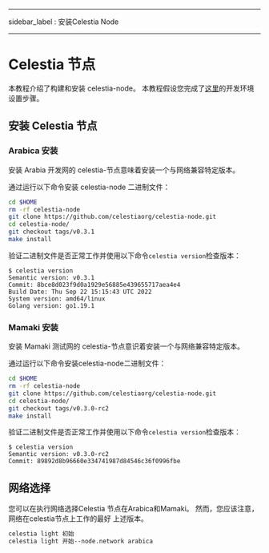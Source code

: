 - - -
sidebar_label : 安装Celestia Node
- - -

# Celestia 节点

本教程介绍了构建和安装 celestia-node。 本教程假设您完成了[这里](./environment.md)的开发环境设置步骤。

## 安装 Celestia 节点

### Arabica 安装

安装 Arabia 开发网的 celestia-节点意味着安装一个与网络兼容特定版本。

通过运行以下命令安装 celestia-node 二进制文件：

```sh
cd $HOME
rm -rf celestia-node
git clone https://github.com/celestiaorg/celestia-node.git
cd celestia-node/
git checkout tags/v0.3.1
make install
```

验证二进制文件是否正常工作并使用以下命令`celestia version`检查版本：

```console
$ celestia version
Semantic version: v0.3.1
Commit: 8bce8d023f9d0a1929e56885e439655717aea4e4
Build Date: Thu Sep 22 15:15:43 UTC 2022
System version: amd64/linux
Golang version: go1.19.1
```

### Mamaki 安装

安装 Mamaki 测试网的 celestia-节点意识着安装一个与网络兼容特定版本。

通过运行以下命令安装celestia-node二进制文件：

```sh
cd $HOME
rm -rf celestia-node
git clone https://github.com/celestiaorg/celestia-node.git
cd celestia-node/
git checkout tags/v0.3.0-rc2
make install
```

验证二进制文件是否正常工作并使用以下命令`celestia version`检查版本：

```console
$ celestia version
Semantic version: v0.3.0-rc2
Commit: 89892d8b96660e334741987d84546c36f0996fbe
```

## 网络选择

您可以在执行网络选择Celestia 节点在Arabica和Mamaki。 然而，您应该注意，网络在celestia节点上工作的最好 上述版本。

```sh
celestia light 初始
celestia light 开始--node.network arabica
```
